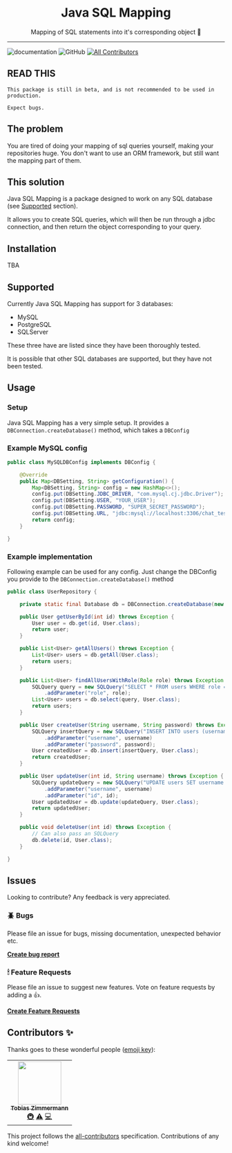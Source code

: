 <div align="center">
  <h1>Java SQL Mapping</h1>
  <p>Mapping of SQL statements into it's corresponding object 🤩</p>
</div>

---

![documentation](https://img.shields.io/badge/documentation-yes-brightgreen.svg)
![GitHub](https://img.shields.io/github/license/tobias-z/java-sql-mapper)
[![All Contributors](https://img.shields.io/badge/all_contributors-1-orange.svg?style=flat-square)](#contributors-)

## READ THIS

`This package is still in beta, and is not recommended to be used in production.`

`Expect bugs.`

## The problem

You are tired of doing your mapping of sql queries yourself, making your
repositories huge. You don't want to use an ORM framework, but still want the
mapping part of them.

## This solution

Java SQL Mapping is a package designed to work on any SQL database (see
[Supported](#Supported) section).

It allows you to create SQL queries, which will then be run through a jdbc
connection, and then return the object corresponding to your query.

## Installation

TBA

## Supported

Currently Java SQL Mapping has support for 3 databases:

- MySQL
- PostgreSQL
- SQLServer

These three have are listed since they have been thoroughly tested.

It is possible that other SQL databases are supported, but they have not been
tested.

## Usage

### Setup

Java SQL Mapping has a very simple setup. It provides a
`DBConnection.createDatabase()` method, which takes a `DBConfig`

### Example MySQL config

```java
public class MySQLDBConfig implements DBConfig {

    @Override
    public Map<DBSetting, String> getConfiguration() {
        Map<DBSetting, String> config = new HashMap<>();
        config.put(DBSetting.JDBC_DRIVER, "com.mysql.cj.jdbc.Driver");
        config.put(DBSetting.USER, "YOUR_USER");
        config.put(DBSetting.PASSWORD, "SUPER_SECRET_PASSWORD");
        config.put(DBSetting.URL, "jdbc:mysql://localhost:3306/chat_test");
        return config;
    }

}
```

### Example implementation

Following example can be used for any config. Just change the DBConfig you
provide to the `DBConnection.createDatabase()` method

```java
public class UserRepository {

    private static final Database db = DBConnection.createDatabase(new MySQLDBConfig());

    public User getUserById(int id) throws Exception {
        User user = db.get(id, User.class);
        return user;
    }

    public List<User> getAllUsers() throws Exception {
        List<User> users = db.getAll(User.class);
        return users;
    }

    public List<User> findAllUsersWithRole(Role role) throws Exception {
        SQLQuery query = new SQLQuery("SELECT * FROM users WHERE role = :role")
            .addParameter("role", role);
        List<User> users = db.select(query, User.class);
        return users;
    }

    public User createUser(String username, String password) throws Exception {
        SQLQuery insertQuery = new SQLQuery("INSERT INTO users (username, password) VALUES (:username, :password)")
            .addParameter("username", username)
            .addParameter("password", password);
        User createdUser = db.insert(insertQuery, User.class);
        return createdUser;
    }

    public User updateUser(int id, String username) throws Exception {
        SQLQuery updateQuery = new SQLQuery("UPDATE users SET username = :username WHERE id = :id")
            .addParameter("username", username)
            .addParameter("id", id);
        User updatedUser = db.update(updateQuery, User.class);
        return updatedUser;
    }

    public void deleteUser(int id) throws Exception {
        // Can also pass an SQLQuery
        db.delete(id, User.class);
    }

}
```

## Issues

Looking to contribute? Any feedback is very appreciated.

### 🪲 Bugs

Please file an issue for bugs, missing documentation, unexpected behavior etc.

[**Create bug
report**](https://github.com/tobias-z/java-sql-mapper/issues/new?assignees=&labels=&template=bug_report.md&title=)

### 🕯 Feature Requests

Please file an issue to suggest new features. Vote on feature requests by adding
a 👍.

[**Create Feature
Requests**](https://github.com/tobias-z/java-sql-mapper/issues/new?assignees=&labels=&template=feature_request.md&title=)

## Contributors ✨

Thanks goes to these wonderful people
([emoji key](https://allcontributors.org/docs/en/emoji-key)):

<!-- ALL-CONTRIBUTORS-LIST:START - Do not remove or modify this section -->
<!-- prettier-ignore-start -->
<!-- markdownlint-disable -->
<table>
  <tr>
    <td align="center"><a href="http://tobias-z.com"><img src="https://avatars.githubusercontent.com/u/70150300?v=4?s=100" width="100px;" alt=""/><br /><sub><b>Tobias Zimmermann</b></sub></a><br /><a href="#infra-tobias-z" title="Infrastructure (Hosting, Build-Tools, etc)">🚇</a> <a href="https://github.com/tobias-z/java-sql-mapper/commits?author=tobias-z" title="Tests">⚠️</a> <a href="https://github.com/tobias-z/java-sql-mapper/commits?author=tobias-z" title="Code">💻</a></td>
  </tr>
</table>

<!-- markdownlint-restore -->
<!-- prettier-ignore-end -->

<!-- ALL-CONTRIBUTORS-LIST:END -->

This project follows the
[all-contributors](https://github.com/all-contributors/all-contributors)
specification. Contributions of any kind welcome!
